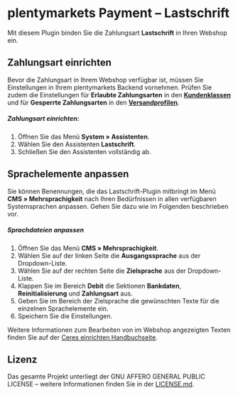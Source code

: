 # plentymarkets Payment – Lastschrift

Mit diesem Plugin binden Sie die Zahlungsart **Lastschrift** in Ihren Webshop ein.

## Zahlungsart einrichten

Bevor die Zahlungsart in Ihrem Webshop verfügbar ist, müssen Sie Einstellungen in Ihrem plentymarkets Backend vornehmen. Prüfen Sie zudem die Einstellungen für **Erlaubte Zahlungsarten** in den <strong><a href="https://knowledge.plentymarkets.com/auftragsabwicklung/payment/zahlungsarten-verwalten#30" target="_blank">Kundenklassen</a></strong> und für **Gesperrte Zahlungsarten** in den <strong><a href="https://knowledge.plentymarkets.com/auftragsabwicklung/fulfillment/versand-vorbereiten#1000" target="_blank">Versandprofilen</a></strong>.

##### Zahlungsart einrichten:

1. Öffnen Sie das Menü **System&nbsp;» Assistenten**.
2. Wählen Sie den Assistenten **Lastschrift**.
3. Schließen Sie den Assistenten vollständig ab.

## Sprachelemente anpassen

Sie können Benennungen, die das Lastschrift-Plugin mitbringt im Menü **CMS » Mehrsprachigkeit** nach Ihren Bedürfnissen in allen verfügbaren Systemsprachen anpassen. Gehen Sie dazu wie im Folgenden beschrieben vor.

##### Sprachdateien anpassen

1. Öffnen Sie das Menü **CMS » Mehrsprachigkeit**.
2. Wählen Sie auf der linken Seite die **Ausgangssprache** aus der Dropdown-Liste.
3. Wählen Sie auf der rechten Seite die **Zielsprache** aus der Dropdown-Liste.
4. Klappen Sie im Bereich **Debit** die Sektionen **Bankdaten**, **Reinitialisierung** und **Zahlungsart** aus.
5. Geben Sie im Bereich der Zielsprache die gewünschten Texte für die einzelnen Sprachelemente ein.
6. Speichern Sie die Einstellungen.

 Weitere Informationen zum Bearbeiten von im Webshop angezeigten Texten finden Sie auf der <a href="https://knowledge.plentymarkets.com/omni-channel/online-shop/ceres-einrichten#231" target="_blank"> Ceres einrichten Handbuchseite</a>.


## Lizenz
 
Das gesamte Projekt unterliegt der GNU AFFERO GENERAL PUBLIC LICENSE – weitere Informationen finden Sie in der [LICENSE.md](https://github.com/plentymarkets/plugin-payment-invoice/blob/master/LICENSE.md).